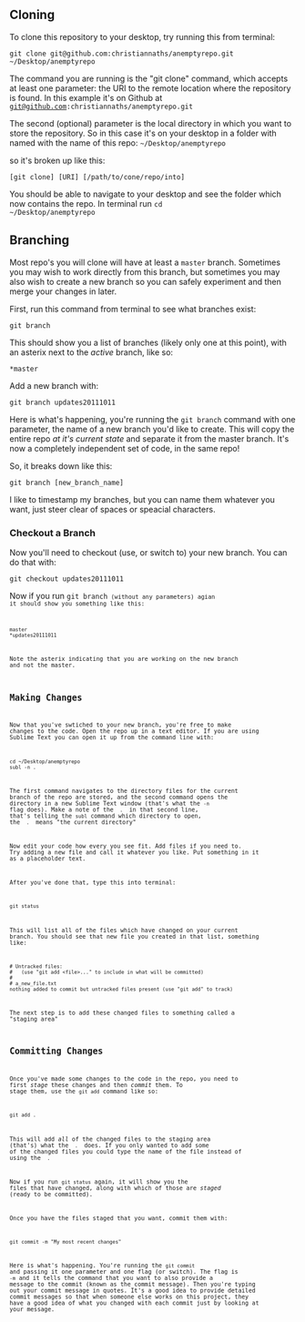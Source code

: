 ## Cloning

To clone this repository to your desktop, try running this from terminal:

    git clone git@github.com:christiannaths/anemptyrepo.git ~/Desktop/anemptyrepo

The command you are running is the "git clone" command, which accepts
at least one parameter: the URI to the remote location where the
repository is found. In this example it's on Github at <code>git@github.com:christiannaths/anemptyrepo.git</code>

The second (optional) parameter is the local directory in which
you want to store the repository. So in this case it's on your
desktop in a folder with named with the name of this repo: <code>~/Desktop/anemptyrepo</code>

so it's broken up like this:

    [git clone] [URI] [/path/to/cone/repo/into]


You should be able to navigate to your desktop and see the folder which now
contains the repo. In terminal run <code>cd ~/Desktop/anemptyrepo</code>


## Branching

Most repo's you will clone will have at least a <code>master</code> branch.
Sometimes you may wish to work directly from this branch, but sometimes you
may also wish to create a new branch so you can safely experiment and then
merge your changes in later.

First, run this command from terminal to see what branches exist:

    git branch

This should show you a list of branches (likely only one at this point), with
an asterix next to the _active_ branch, like so:

    *master

Add a new branch with:

    git branch updates20111011


Here is what's happening, you're running the <code>git branch</code> command with
one parameter, the name of a new branch you'd like to create. This will
copy the entire repo _at it's current state_ and separate it from the master
branch. It's now a completely independent set of code, in the same repo!

So, it breaks down like this:

    git branch [new_branch_name]

I like to timestamp my branches, but you can name them whatever you want, just
steer clear of spaces or speacial characters.

### Checkout a Branch

Now you'll need to checkout (use, or switch to) your new branch. You can
do that with:

    git checkout updates20111011

Now if you run <code>git branch<code> (without any parameters) agian it should
show you something like this:

    master
    *updates20111011

Note the asterix indicating that you are working on the new branch and
not the master.

## Making Changes

Now that you've swtiched to your new branch, you're free to make changes
to the code. Open the repo up in a text editor. If you are using
Sublime Text you can open it up from the command line with:

    cd ~/Desktop/anemptyrepo
    subl -n .

The first command navigates to the directory files for the current
branch of the repo are stored, and the second command opens the directory
in a new Sublime Text window (that's what the <code>-n</code> flag does).
Make a note of the <code> . </code> in that second line, that's telling
the <code>subl</code> command which directory to open, the <code> . </code> means "the current directory"


Now edit your code how every you see fit. Add files if you need to. Try adding
a new file and call it whatever you like. Put something in it as a placeholder text.

After you've done that, type this into terminal:

    git status

This will list all of the files which have changed on your current branch.
You should see that new file you created in that list, something like:

    # Untracked files:
    #   (use "git add <file>..." to include in what will be committed)
    #
    # a_new_file.txt
    nothing added to commit but untracked files present (use "git add" to track)

The next step is to add these changed files to something called a "staging area"

## Committing Changes

Once you've made some changes to the code in the repo, you need to first
_stage_ these changes and then _commit_ them. To stage them, use the
<code>git add</code> command like so:

    git add .

This will add _all_ of the changed files to the staging area (that's) what
the <code> . </code> does. If you only wanted to add some of the changed
files you could type the name of the file instead of using the <code> . </code>

Now if you run <code>git status</code> again, it will show you the files
that have changed, along with which of those are _staged_ (ready to be committed).

Once you have the files staged that you want, commit them with:

    git commit -m "My most recent changes"

Here is what's happening. You're running the <code>git commit</code> and passing
it one parameter and one flag (or switch). The flag is <code>-m</code> and it tells
the command that you want to also provide a message to the commit (known as the
commit message). Then you're typing out your commit message in quotes. It's a good
idea to provide detailed commit messages so that when someone else works on
this project, they have a good idea of what you changed with each commit just
by looking at your message.

